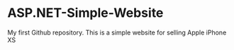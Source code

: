 # ASP.NET-Simple-Website
My first Github repository. This is a simple website for selling Apple iPhone XS
